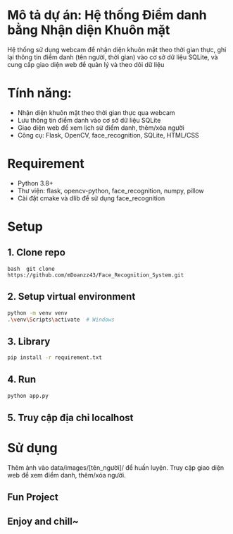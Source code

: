 # Mô tả dự án: Hệ thống Điểm danh bằng Nhận diện Khuôn mặt
Hệ thống sử dụng webcam để nhận diện khuôn mặt theo thời gian thực, ghi lại thông tin điểm danh (tên người, thời gian) vào cơ sở dữ liệu SQLite, và cung cấp giao diện web để quản lý và theo dõi dữ liệu

# Tính năng:
- Nhận diện khuôn mặt theo thời gian thực qua webcam
- Lưu thông tin điểm danh vào cơ sở dữ liệu SQLite
- Giao diện web để xem lịch sử điểm danh, thêm/xóa người
- Công cụ: Flask, OpenCV, face_recognition, SQLite, HTML/CSS

# Requirement
- Python 3.8+
- Thư viện: flask, opencv-python, face_recognition, numpy, pillow
- Cài đặt cmake và dlib để sử dụng face_recognition

# Setup 
## 1. Clone repo
``` bash  git clone https://github.com/mDoanzz43/Face_Recognition_System.git ```

## 2. Setup virtual environment 
``` bash
python -m venv venv
.\venv\Scripts\activate  # Windows
```

## 3. Library
``` bash
pip install -r requirement.txt
```

## 4. Run 
``` bash
python app.py
```

## 5. Truy cập địa chỉ localhost

# Sử dụng
Thêm ảnh vào data/images/[tên_người]/ để huấn luyện.
Truy cập giao diện web để xem điểm danh, thêm/xóa người.

## Fun Project
## Enjoy and chill~

